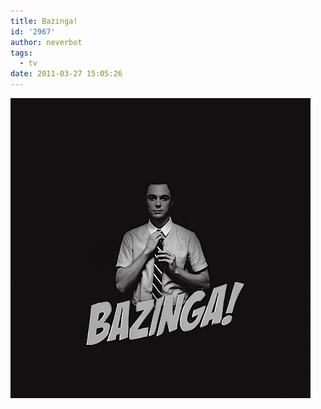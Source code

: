 ```yaml
---
title: Bazinga!
id: '2967'
author: neverbot
tags:
  - tv
date: 2011-03-27 15:05:26
---
```


![bazinga.png](./bazinga/bazinga.png)